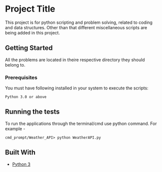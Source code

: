 # Project Title

This project is for python scripting and problem solving, related to coding and data structures.
Other than that different miscellaneous scripts are being added in this project.

## Getting Started

All the problems are located in theire respective directory they should belong to.

### Prerequisites

You must have following installed in your system to execute the scripts:

```
Python 3.0 or above
```

## Running the tests
To run the applications through the terminal/cmd use python command.
For example - 

```
cmd_prompt/Weather_API> python WeatherAPI.py
```



## Built With

* [Python 3](https://www.python.org/)
